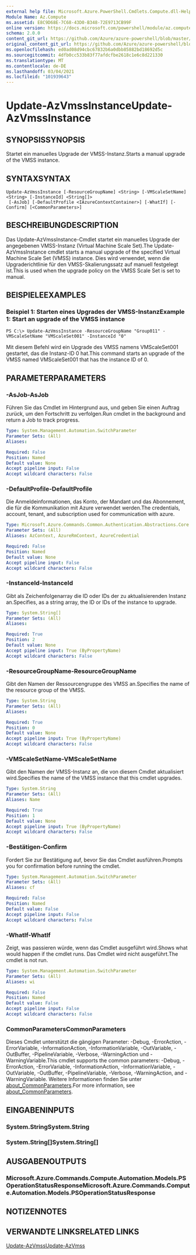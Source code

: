 ```yaml
---
external help file: Microsoft.Azure.PowerShell.Cmdlets.Compute.dll-Help.xml
Module Name: Az.Compute
ms.assetid: E8C9D68E-7C68-43D0-B348-72E9713CB99F
online version: https://docs.microsoft.com/powershell/module/az.compute/update-azvmssinstance
schema: 2.0.0
content_git_url: https://github.com/Azure/azure-powershell/blob/master/src/Compute/Compute/help/Update-AzVmssInstance.md
original_content_git_url: https://github.com/Azure/azure-powershell/blob/master/src/Compute/Compute/help/Update-AzVmssInstance.md
ms.openlocfilehash: ed0ad08d94cbc67832b6a0dbb85882bd18692d5c
ms.sourcegitcommit: 4dfb0cc533b83f77afdcfbe2618c1e6c8d221330
ms.translationtype: MT
ms.contentlocale: de-DE
ms.lasthandoff: 03/04/2021
ms.locfileid: "101939643"
---
```

# <span data-ttu-id="194f1-101">Update-AzVmssInstance</span><span class="sxs-lookup"><span data-stu-id="194f1-101">Update-AzVmssInstance</span></span>

## <span data-ttu-id="194f1-102">SYNOPSIS</span><span class="sxs-lookup"><span data-stu-id="194f1-102">SYNOPSIS</span></span>
<span data-ttu-id="194f1-103">Startet ein manuelles Upgrade der VMSS-Instanz.</span><span class="sxs-lookup"><span data-stu-id="194f1-103">Starts a manual upgrade of the VMSS instance.</span></span>

## <span data-ttu-id="194f1-104">SYNTAX</span><span class="sxs-lookup"><span data-stu-id="194f1-104">SYNTAX</span></span>

```
Update-AzVmssInstance [-ResourceGroupName] <String> [-VMScaleSetName] <String> [-InstanceId] <String[]>
 [-AsJob] [-DefaultProfile <IAzureContextContainer>] [-WhatIf] [-Confirm] [<CommonParameters>]
```

## <span data-ttu-id="194f1-105">BESCHREIBUNG</span><span class="sxs-lookup"><span data-stu-id="194f1-105">DESCRIPTION</span></span>
<span data-ttu-id="194f1-106">Das Update-AzVmssInstance-Cmdlet startet ein manuelles Upgrade der angegebenen VMSS-Instanz (Virtual Machine Scale Set).</span><span class="sxs-lookup"><span data-stu-id="194f1-106">The Update-AzVmssInstance cmdlet starts a manual upgrade of the specified Virtual Machine Scale Set (VMSS) instance.</span></span>
<span data-ttu-id="194f1-107">Dies wird verwendet, wenn die Upgraderichtlinie für den VMSS-Skalierungssatz auf manuell festgelegt ist.</span><span class="sxs-lookup"><span data-stu-id="194f1-107">This is used when the upgrade policy on the VMSS Scale Set is set to manual.</span></span>

## <span data-ttu-id="194f1-108">BEISPIELE</span><span class="sxs-lookup"><span data-stu-id="194f1-108">EXAMPLES</span></span>

### <span data-ttu-id="194f1-109">Beispiel 1: Starten eines Upgrades der VMSS-Instanz</span><span class="sxs-lookup"><span data-stu-id="194f1-109">Example 1: Start an upgrade of the VMSS instance</span></span>
```
PS C:\> Update-AzVmssInstance -ResourceGroupName "Group011" -VMScaleSetName "VMScaleSet001" -InstanceId "0"
```

<span data-ttu-id="194f1-110">Mit diesem Befehl wird ein Upgrade des VMSS namens VMScaleSet001 gestartet, das die Instanz-ID 0 hat.</span><span class="sxs-lookup"><span data-stu-id="194f1-110">This command starts an upgrade of the VMSS named VMScaleSet001 that has the instance ID of 0.</span></span>

## <span data-ttu-id="194f1-111">PARAMETER</span><span class="sxs-lookup"><span data-stu-id="194f1-111">PARAMETERS</span></span>

### <span data-ttu-id="194f1-112">-AsJob</span><span class="sxs-lookup"><span data-stu-id="194f1-112">-AsJob</span></span>
<span data-ttu-id="194f1-113">Führen Sie das Cmdlet im Hintergrund aus, und geben Sie einen Auftrag zurück, um den Fortschritt zu verfolgen.</span><span class="sxs-lookup"><span data-stu-id="194f1-113">Run cmdlet in the background and return a Job to track progress.</span></span>

```yaml
Type: System.Management.Automation.SwitchParameter
Parameter Sets: (All)
Aliases:

Required: False
Position: Named
Default value: None
Accept pipeline input: False
Accept wildcard characters: False
```

### <span data-ttu-id="194f1-114">-DefaultProfile</span><span class="sxs-lookup"><span data-stu-id="194f1-114">-DefaultProfile</span></span>
<span data-ttu-id="194f1-115">Die Anmeldeinformationen, das Konto, der Mandant und das Abonnement, die für die Kommunikation mit Azure verwendet werden.</span><span class="sxs-lookup"><span data-stu-id="194f1-115">The credentials, account, tenant, and subscription used for communication with azure.</span></span>

```yaml
Type: Microsoft.Azure.Commands.Common.Authentication.Abstractions.Core.IAzureContextContainer
Parameter Sets: (All)
Aliases: AzContext, AzureRmContext, AzureCredential

Required: False
Position: Named
Default value: None
Accept pipeline input: False
Accept wildcard characters: False
```

### <span data-ttu-id="194f1-116">-InstanceId</span><span class="sxs-lookup"><span data-stu-id="194f1-116">-InstanceId</span></span>
<span data-ttu-id="194f1-117">Gibt als Zeichenfolgenarray die ID oder IDs der zu aktualisierenden Instanz an.</span><span class="sxs-lookup"><span data-stu-id="194f1-117">Specifies, as a string array, the ID or IDs of the instance to upgrade.</span></span>

```yaml
Type: System.String[]
Parameter Sets: (All)
Aliases:

Required: True
Position: 2
Default value: None
Accept pipeline input: True (ByPropertyName)
Accept wildcard characters: False
```

### <span data-ttu-id="194f1-118">-ResourceGroupName</span><span class="sxs-lookup"><span data-stu-id="194f1-118">-ResourceGroupName</span></span>
<span data-ttu-id="194f1-119">Gibt den Namen der Ressourcengruppe des VMSS an.</span><span class="sxs-lookup"><span data-stu-id="194f1-119">Specifies the name of the resource group of the VMSS.</span></span>

```yaml
Type: System.String
Parameter Sets: (All)
Aliases:

Required: True
Position: 0
Default value: None
Accept pipeline input: True (ByPropertyName)
Accept wildcard characters: False
```

### <span data-ttu-id="194f1-120">-VMScaleSetName</span><span class="sxs-lookup"><span data-stu-id="194f1-120">-VMScaleSetName</span></span>
<span data-ttu-id="194f1-121">Gibt den Namen der VMSS-Instanz an, die von diesem Cmdlet aktualisiert wird.</span><span class="sxs-lookup"><span data-stu-id="194f1-121">Specifies the name of the VMSS instance that this cmdlet upgrades.</span></span>

```yaml
Type: System.String
Parameter Sets: (All)
Aliases: Name

Required: True
Position: 1
Default value: None
Accept pipeline input: True (ByPropertyName)
Accept wildcard characters: False
```

### <span data-ttu-id="194f1-122">-Bestätigen</span><span class="sxs-lookup"><span data-stu-id="194f1-122">-Confirm</span></span>
<span data-ttu-id="194f1-123">Fordert Sie zur Bestätigung auf, bevor Sie das Cmdlet ausführen.</span><span class="sxs-lookup"><span data-stu-id="194f1-123">Prompts you for confirmation before running the cmdlet.</span></span>

```yaml
Type: System.Management.Automation.SwitchParameter
Parameter Sets: (All)
Aliases: cf

Required: False
Position: Named
Default value: False
Accept pipeline input: False
Accept wildcard characters: False
```

### <span data-ttu-id="194f1-124">-WhatIf</span><span class="sxs-lookup"><span data-stu-id="194f1-124">-WhatIf</span></span>
<span data-ttu-id="194f1-125">Zeigt, was passieren würde, wenn das Cmdlet ausgeführt wird.</span><span class="sxs-lookup"><span data-stu-id="194f1-125">Shows what would happen if the cmdlet runs.</span></span>
<span data-ttu-id="194f1-126">Das Cmdlet wird nicht ausgeführt.</span><span class="sxs-lookup"><span data-stu-id="194f1-126">The cmdlet is not run.</span></span>

```yaml
Type: System.Management.Automation.SwitchParameter
Parameter Sets: (All)
Aliases: wi

Required: False
Position: Named
Default value: False
Accept pipeline input: False
Accept wildcard characters: False
```

### <span data-ttu-id="194f1-127">CommonParameters</span><span class="sxs-lookup"><span data-stu-id="194f1-127">CommonParameters</span></span>
<span data-ttu-id="194f1-128">Dieses Cmdlet unterstützt die gängigen Parameter: -Debug, -ErrorAction, -ErrorVariable, -InformationAction, -InformationVariable, -OutVariable, -OutBuffer, -PipelineVariable, -Verbose, -WarningAction und -WarningVariable.</span><span class="sxs-lookup"><span data-stu-id="194f1-128">This cmdlet supports the common parameters: -Debug, -ErrorAction, -ErrorVariable, -InformationAction, -InformationVariable, -OutVariable, -OutBuffer, -PipelineVariable, -Verbose, -WarningAction, and -WarningVariable.</span></span> <span data-ttu-id="194f1-129">Weitere Informationen finden Sie unter [about_CommonParameters](http://go.microsoft.com/fwlink/?LinkID=113216).</span><span class="sxs-lookup"><span data-stu-id="194f1-129">For more information, see [about_CommonParameters](http://go.microsoft.com/fwlink/?LinkID=113216).</span></span>

## <span data-ttu-id="194f1-130">EINGABEN</span><span class="sxs-lookup"><span data-stu-id="194f1-130">INPUTS</span></span>

### <span data-ttu-id="194f1-131">System.String</span><span class="sxs-lookup"><span data-stu-id="194f1-131">System.String</span></span>

### <span data-ttu-id="194f1-132">System.String[]</span><span class="sxs-lookup"><span data-stu-id="194f1-132">System.String[]</span></span>

## <span data-ttu-id="194f1-133">AUSGABEN</span><span class="sxs-lookup"><span data-stu-id="194f1-133">OUTPUTS</span></span>

### <span data-ttu-id="194f1-134">Microsoft.Azure.Commands.Compute.Automation.Models.PSOperationStatusResponse</span><span class="sxs-lookup"><span data-stu-id="194f1-134">Microsoft.Azure.Commands.Compute.Automation.Models.PSOperationStatusResponse</span></span>

## <span data-ttu-id="194f1-135">NOTIZEN</span><span class="sxs-lookup"><span data-stu-id="194f1-135">NOTES</span></span>

## <span data-ttu-id="194f1-136">VERWANDTE LINKS</span><span class="sxs-lookup"><span data-stu-id="194f1-136">RELATED LINKS</span></span>

[<span data-ttu-id="194f1-137">Update-AzVmss</span><span class="sxs-lookup"><span data-stu-id="194f1-137">Update-AzVmss</span></span>](./Update-AzVmss.md)


